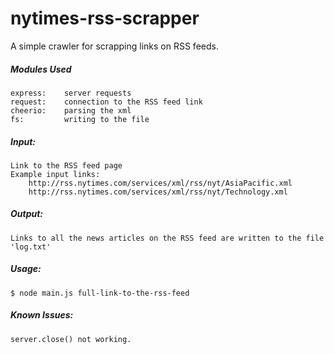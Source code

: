 # nytimes-rss-scrapper

A simple crawler for scrapping links on RSS feeds.

##### Modules Used
	express:	server requests
	request:	connection to the RSS feed link
	cheerio:	parsing the xml
	fs:			writing to the file

##### Input:
	Link to the RSS feed page
	Example input links:
		http://rss.nytimes.com/services/xml/rss/nyt/AsiaPacific.xml
		http://rss.nytimes.com/services/xml/rss/nyt/Technology.xml

##### Output:
	Links to all the news articles on the RSS feed are written to the file 'log.txt'

##### Usage:
	$ node main.js full-link-to-the-rss-feed
	
##### Known Issues:
	server.close() not working.
